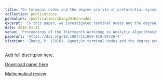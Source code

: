 ```yaml
---
title: "On terminal nodes and the degree profile of preferential dynamic attachment circuits"
collection: publications
permalink: /publication/zhang2016onnodes
excerpt: 'In this paper, we investigated terminal nodes and the degree profile in preferential dynamic attachment circuits. We showed that the number of terminal nodes followed a Gaussian law asymptotically. A generalized Pólya urn model was used to study the exact distribution of the degree of a specific node in the circuit.'
date: 2016-01-11
venue: 'Proceedings of the Thirteenth Workshop on Analytic Algorithmics and Combinatorics (ANALCO)'
paperurl: 'https://doi.org/10.1007/s11009-019-09726-4'
citation: 'Zhang, P. (2016). &quot;On terminal nodes and the degree profile of preferential dynamic attachment circuits.&quot; In <i>2016 Proceedings of the Thirteenth Workshop on Analytic Algorithmics and Combinatorics (ANALCO)</i>, Arlington, VA, 80--92. SIAM, Philadelphia, PA.'
---
```

Add full discritpion here.

[Download paper here](https://doi.org/10.1137/1.9781611974324.9)

[Mathematical review](https://mathscinet.ams.org/mathscinet-getitem?mr=3480250)
